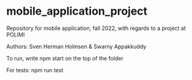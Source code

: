 # mobile_application_project
Repository for mobile application, fall 2022, with regards to a project at POLIMI

Authors: Sven Herman Holmsen & Swarny Appakkuddy

To run, write npm start on the top of the folder

For tests: npm run test